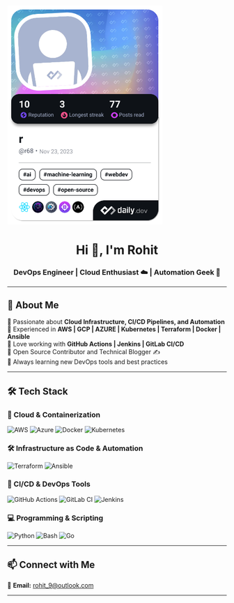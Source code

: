 <a href="https://app.daily.dev/r68"><img src="./devcard.png?type=default&r=0br" width="356" alt="r's Dev Card"/></a>

<h1 align="center">Hi 👋, I'm Rohit</h1>
<h3 align="center">DevOps Engineer | Cloud Enthusiast ☁️ | Automation Geek 🤖</h3>

---

## 🚀 About Me  
🔹 Passionate about **Cloud Infrastructure, CI/CD Pipelines, and Automation**  
🔹 Experienced in **AWS | GCP | AZURE | Kubernetes | Terraform | Docker | Ansible**  
🔹 Love working with **GitHub Actions | Jenkins | GitLab CI/CD**  
🔹 Open Source Contributor and Technical Blogger ✍️  
🔹 Always learning new DevOps tools and best practices  

---

## 🛠️ Tech Stack  

### 🚀 Cloud & Containerization  
![AWS](https://img.shields.io/badge/AWS-%23FF9900.svg?style=for-the-badge&logo=amazon-aws&logoColor=white)
![Azure](https://img.shields.io/badge/Azure-%230072C6.svg?style=for-the-badge&logo=microsoftazure&logoColor=white)
![Docker](https://img.shields.io/badge/Docker-%232496ED.svg?style=for-the-badge&logo=docker&logoColor=white)
![Kubernetes](https://img.shields.io/badge/Kubernetes-%23326CE5.svg?style=for-the-badge&logo=kubernetes&logoColor=white)

### 🛠 Infrastructure as Code & Automation  
![Terraform](https://img.shields.io/badge/Terraform-%235835CC.svg?style=for-the-badge&logo=terraform&logoColor=white)
![Ansible](https://img.shields.io/badge/Ansible-%23EE0000.svg?style=for-the-badge&logo=ansible&logoColor=white)

### 🔧 CI/CD & DevOps Tools  
![GitHub Actions](https://img.shields.io/badge/GitHub%20Actions-%232671E5.svg?style=for-the-badge&logo=githubactions&logoColor=white)
![GitLab CI](https://img.shields.io/badge/GitLab%20CI/CD-%23FC6D26.svg?style=for-the-badge&logo=gitlab&logoColor=white)
![Jenkins](https://img.shields.io/badge/Jenkins-%23D24939.svg?style=for-the-badge&logo=jenkins&logoColor=white)

### 💻 Programming & Scripting  
![Python](https://img.shields.io/badge/Python-%233776AB.svg?style=for-the-badge&logo=python&logoColor=white)
![Bash](https://img.shields.io/badge/Bash-%234EAA25.svg?style=for-the-badge&logo=gnubash&logoColor=white)
![Go](https://img.shields.io/badge/Go-%2300ADD8.svg?style=for-the-badge&logo=go&logoColor=white)

---

## 📫 Connect with Me  
📧 **Email:** rohit_9@outlook.com  

---

